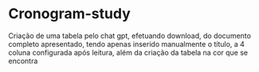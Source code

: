 # Cronogram-study
Criação de uma tabela pelo chat gpt, efetuando download, do documento completo apresentado, tendo apenas inserido manualmente o título, a 4 coluna configurada após leitura, além da criação da tabela na cor que se encontra
